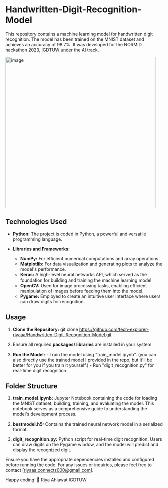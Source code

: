 # Handwritten-Digit-Recognition-Model

This repository contains a machine learning model for handwritten digit recognition. The model has been trained on the MNIST dataset and achieves an accuracy of 98.7%. It was developed for the NORMID hackathon 2023, IGDTUW under the AI track.


<img width="481" alt="image" src="https://github.com/tech-explorer-riyaaa/Handwritten-Digit-Recognition-Model/assets/122520061/8051c98f-4597-4f09-927b-7998db786e19">



## Technologies Used

- **Python:** The project is coded in Python, a powerful and versatile programming language.
  
- **Libraries and Frameworks:**
  - **NumPy:** For efficient numerical computations and array operations.
  - **Matplotlib:** For data visualization and generating plots to analyze the model's performance.
  - **Keras:** A high-level neural networks API, which served as the foundation for building and training the machine learning model.
  - **OpenCV:** Used for image processing tasks, enabling efficient manipulation of images before feeding them into the model.
  - **Pygame:** Employed to create an intuitive user interface where users can draw digits for recognition.

## Usage

1. **Clone the Repository:**
   git clone https://github.com/tech-explorer-riyaaa/Handwritten-Digit-Recognition-Model.git
   
2. Ensure all required **packages/ libraries** are installed in your system.
   
3. **Run the Model:**
          - Train the model using "train_model.ipynb".
            (you can also directly use the trained model I provided in the repo, but it'll be better for you if you train it yourself.)
          - Run "digit_recognition.py" for real-time digit recognition.

   
## Folder Structure

1. **train_model.ipynb:** Jupyter Notebook containing the code for loading the MNIST dataset, building, training, and evaluating the model. This notebook serves as a comprehensive guide to understanding the model's development process.
   
2. **bestmodel.h5:** Contains the trained neural network model in a serialized format.
   
3. **digit_recognition.py:** Python script for real-time digit recognition. Users can draw digits on the Pygame window, and the model will predict and display the recognized digit.


Ensure you have the appropriate dependencies installed and configured before running the code. For any issues or inquiries, please feel free to contact [riyaaa.connects000@gmail.com].

Happy coding! 🚀
Riya Ahlawat
IGDTUW
